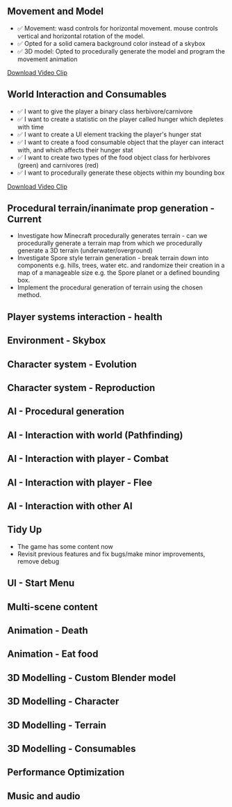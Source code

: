 ## Movement and Model
- ✅ Movement: wasd controls for horizontal movement. mouse controls vertical and horizontal rotation of the model.
- ✅ Opted for a solid camera background color instead of a skybox
- ✅ 3D model: Opted to procedurally generate the model and program the movement animation

[Download Video Clip](Recordings/Movie_001.mp4)

## World Interaction and Consumables
- ✅ I want to give the player a binary class herbivore/carnivore
- ✅ I want to create a statistic on the player called hunger which depletes with time
- ✅ I want to create a UI element tracking the player's hunger stat
- ✅ I want to create a food consumable object that the player can interact with, and which affects their hunger stat
- ✅ I want to create two types of the food object class for herbivores (green) and carnivores (red)
- ✅ I want to procedurally generate these objects within my bounding box

[Download Video Clip](Recordings/Movie_006.mp4)

## Procedural terrain/inanimate prop generation - Current
- Investigate how Minecraft procedurally generates terrain - can we procedurally generate a terrain map from which we procedurally generate a 3D terrain (underwater/overground)
- Investigate Spore style terrain generation - break terrain down into components e.g. hills, trees, water etc. and randomize their creation in a map of a manageable size e.g.
the Spore planet or a defined bounding box.
- Implement the procedural generation of terrain using the chosen method.

## Player systems interaction - health

## Environment - Skybox

## Character system - Evolution

## Character system - Reproduction

## AI - Procedural generation

## AI - Interaction with world (Pathfinding)

## AI - Interaction with player - Combat

## AI - Interaction with player - Flee

## AI - Interaction with other AI

## Tidy Up 
- The game has some content now
- Revisit previous features and fix bugs/make minor improvements, remove debug

## UI - Start Menu

## Multi-scene content

## Animation - Death

## Animation - Eat food

## 3D Modelling - Custom Blender model

## 3D Modelling - Character

## 3D Modelling - Terrain

## 3D Modelling - Consumables

## Performance Optimization

## Music and audio

